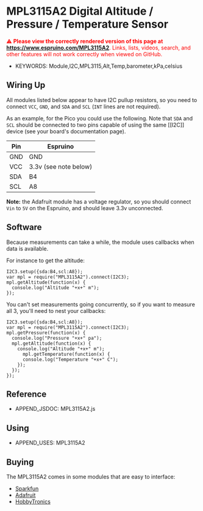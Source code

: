 <!--- Copyright (c) 2015 Gordon Williams, Pur3 Ltd. See the file LICENSE for copying permission. -->
MPL3115A2 Digital Altitude / Pressure / Temperature Sensor
============================================

<span style="color:red">:warning: **Please view the correctly rendered version of this page at https://www.espruino.com/MPL3115A2**. Links, lists, videos, search, and other features will not work correctly when viewed on GitHub.</span>

* KEYWORDS: Module,I2C,MPL3115,Alt,Temp,barometer,kPa,celsius

Wiring Up
--------

All modules listed below appear to have I2C pullup resistors, so you need to connect `VCC`, `GND`, and `SDA` and `SCL` (`INT` lines are not required).

As an example, for the Pico you could use the following. Note that `SDA` and `SCL` should be connected to two pins capable of using the same [[I2C]] device (see your board's documentation page).

| Pin | Espruino |
|-----|----------|
| GND | GND      |
| VCC | 3.3v (see note below) |
| SDA | B4       |
| SCL | A8       |

**Note:** the Adafruit module has a voltage regulator, so you should connect `Vin` to `5V` on the Espruino, and should leave 3.3v unconnected.

Software
-------

Because measurements can take a while, the module uses callbacks when data is available.

For instance to get the altitude:

```
I2C3.setup({sda:B4,scl:A8});
var mpl = require("MPL3115A2").connect(I2C3);
mpl.getAltitude(function(x) {
  console.log("Altitude "+x+" m");
});
```

You can't set measurements going concurrently, so if you want to measure all 3, you'll need to nest your callbacks:

```
I2C3.setup({sda:B4,scl:A8});
var mpl = require("MPL3115A2").connect(I2C3);
mpl.getPressure(function(x) {
  console.log("Pressure "+x+" pa");
  mpl.getAltitude(function(x) {
    console.log("Altitude "+x+" m");
      mpl.getTemperature(function(x) {
      console.log("Temperature "+x+" C");
    });
  });
});
```

Reference
--------
 
* APPEND_JSDOC: MPL3115A2.js

Using 
-----

* APPEND_USES: MPL3115A2

Buying
-----

The MPL3115A2 comes in some modules that are easy to interface:

* [Sparkfun](https://www.sparkfun.com/products/11084)
* [Adafruit](https://www.adafruit.com/products/1893)
* [HobbyTronics](http://www.hobbytronics.co.uk/mpl3115a2-pressure-temp-sensor)
